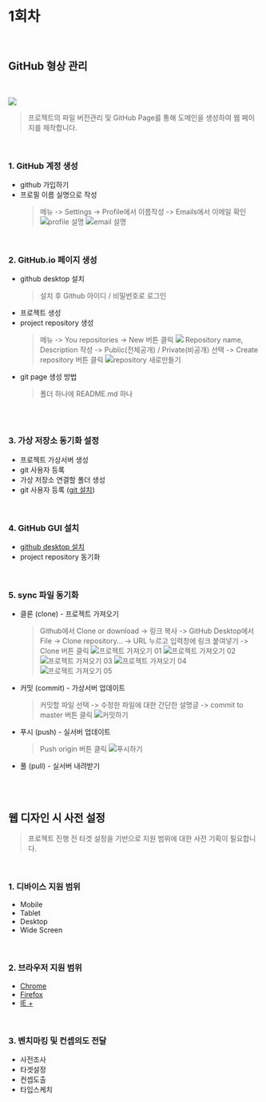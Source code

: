 # 1회차

<br>

## GitHub 형상 관리

<br>

![](https://i.imgur.com/NxoHnE8.png)
> 프로젝트의 파일 버전관리 및 GitHub Page를 통해 도메인을 생성하여 웹 페이지를 제작합니다.

<br>

### 1. GitHub 계정 생성
- github 가입하기
- 프로필 이름 실명으로 작성
  >메뉴 -> Settings -> Profile에서 이름작성 -> Emails에서 이메일 확인
  ![profile 설명](https://i.imgur.com/V9gzjbq.png)
  ![email 설명](https://i.imgur.com/0M0eES2.png)

<br>

### 2. GitHub.io 페이지 생성
- github desktop 설치
  >설치 후 Github 아이디 / 비밀번호로 로그인
- 프로젝트 생성
- project repository 생성
  >메뉴 -> You repositories -> New 버튼 클릭
  ![](https://i.imgur.com/lzHjhjQ.png)
  Repository name, Description 작성 -> Public(전체공개) / Private(비공개) 선택 -> Create repository 버튼 클릭
  ![repository 새로만들기](https://i.imgur.com/1irjEKL.png)
- git page 생성 방법
  >폴더 하나에 README.md 하나

<br>
<br>

### 3. 가상 저장소 동기화 설정
- 프로젝트 가상서버 생성
- git 사용자 등록
- 가상 저장소 연결할 폴더 생성
- git 사용자 등록 ([git 설치](https://coding-factory.tistory.com/245))

<br>

### 4. GitHub GUI 설치
- [github desktop 설치](https://desktop.github.com/)
- project repository 동기화

<br>

### 5. sync 파일 동기화
- 클론 (clone) - 프로젝트 가져오기
  >Github에서 Clone or download -> 링크 복사 -> GitHub Desktop에서 File -> Clone repository... -> URL 누르고 입력창에 링크 붙여넣기 -> Clone 버튼 클릭
  ![프로젝트 가져오기 01](https://i.imgur.com/xLMFWDj.png)
  ![프로젝트 가져오기 02](https://i.imgur.com/0xcAUkf.png)
  ![프로젝트 가져오기 03](https://i.imgur.com/8p9Soki.png)
  ![프로젝트 가져오기 04](https://i.imgur.com/xUgWjlz.png)
  ![프로젝트 가져오기 05](https://i.imgur.com/0t6tb0U.png)

- 커밋 (commit) - 가상서버 업데이트
  >커밋할 파일 선택 -> 수정한 파일에 대한 간단한 설명글 -> commit to master 버튼 클릭
  ![커밋하기](https://i.imgur.com/9163d6L.png)
- 푸시 (push) - 실서버 업데이트
  >Push origin 버튼 클릭
  ![푸시하기](https://i.imgur.com/rJMJ3RT.png)
- 풀 (pull) - 실서버 내려받기

<br>
<br>

## 웹 디자인 시 사전 설정
> 프로젝트 진행 전 타겟 설정을 기반으로 지원 범위에 대한 사전 기획이 필요합니다.

<br>

### 1. 디바이스 지원 범위
- Mobile
- Tablet
- Desktop
- Wide Screen

<br>

### 2. 브라우저 지원 범위
- [Chrome](https://www.google.com/intl/ko_ALL/chrome/)
- [Firefox](https://www.mozilla.org/ko/firefox/new/)
- [IE +](https://support.microsoft.com/ko-kr/help/17621/internet-explorer-downloads)

<br>

### 3. 벤치마킹 및 컨셉의도 전달
- 사전조사
- 타겟설정
- 컨셉도출
- 타입스케치